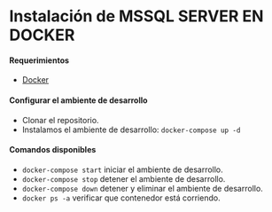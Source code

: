 # Instalación de MSSQL SERVER EN DOCKER #

#### Requerimientos ####

* [Docker](https://www.docker.com/)

#### Configurar el ambiente de desarrollo ####

* Clonar el repositorio. 
* Instalamos el ambiente de desarrollo: 
  `docker-compose up -d`
  
#### Comandos disponibles ####

* `docker-compose start` iniciar el ambiente de desarrollo.
* `docker-compose stop` detener el ambiente de desarrollo.
* `docker-compose down` detener y eliminar el ambiente de desarrollo.
* `docker ps -a` verificar que contenedor está corriendo.
